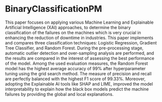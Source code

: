 # BinaryClassificationPM

This paper focuses on applying various Machine Learning and Explainable Artificial Intelligence (XAI) approaches, to determine the binary classification of the failures on the machines which is very crucial in enhancing the reduction of downtime in industries. This paper implements and compares three classification techniques: Logistic Regression, Gradient Tree Classifier, and Random Forest. During the pre-processing stage, automatic outlier detection and over-sampling analysis are performed, and the results are compared in the interest of assessing the best performance of the model. Among the used evaluation measures, the Random Forest model has the highest average accuracy of 99% after hyperparameter tuning using the grid search method. The measure of precision and recall are perfectly balanced with the highest F1 score of 99.33%. Moreover, adopting the Explainable AI tools like SHAP and LIME, improved the model interpretability to explain how the black box models predict the machine failures by providing the global and local explanations.


